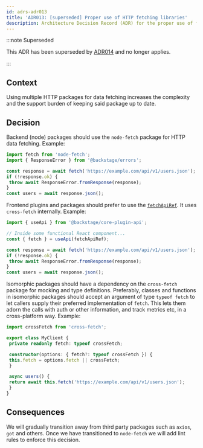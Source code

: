 ```yaml
---
id: adrs-adr013
title: 'ADR013: [superseded] Proper use of HTTP fetching libraries'
description: Architecture Decision Record (ADR) for the proper use of fetchApiRef, node-fetch, and cross-fetch for data fetching.
---
```


:::note Superseded

This ADR has been superseded by [ADR014](./adr014-use-fetch.md) and no longer applies.

:::

## Context

Using multiple HTTP packages for data fetching increases the complexity and the
support burden of keeping said package up to date.

## Decision

Backend (node) packages should use the `node-fetch` package for HTTP data
fetching. Example:

```ts
import fetch from 'node-fetch';
import { ResponseError } from '@backstage/errors';

const response = await fetch('https://example.com/api/v1/users.json');
if (!response.ok) {
 throw await ResponseError.fromResponse(response);
}
const users = await response.json();
```

Frontend plugins and packages should prefer to use the
[`fetchApiRef`](https://backstage.io/docs/reference/core-plugin-api.fetchapiref).
It uses `cross-fetch` internally. Example:

```ts
import { useApi } from '@backstage/core-plugin-api';

// Inside some functional React component...
const { fetch } = useApi(fetchApiRef);

const response = await fetch('https://example.com/api/v1/users.json');
if (!response.ok) {
 throw await ResponseError.fromResponse(response);
}
const users = await response.json();
```

Isomorphic packages should have a dependency on the `cross-fetch` package for
mocking and type definitions. Preferably, classes and functions in isomorphic
packages should accept an argument of type `typeof fetch` to let callers supply
their preferred implementation of `fetch`. This lets them adorn the calls with
auth or other information, and track metrics etc, in a cross-platform way.
Example:

```ts
import crossFetch from 'cross-fetch';

export class MyClient {
 private readonly fetch: typeof crossFetch;

 constructor(options: { fetch?: typeof crossFetch }) {
 this.fetch = options.fetch || crossFetch;
 }

 async users() {
 return await this.fetch('https://example.com/api/v1/users.json');
 }
}
```

## Consequences

We will gradually transition away from third party packages such as `axios`,
`got` and others. Once we have transitioned to `node-fetch` we will add lint
rules to enforce this decision.

